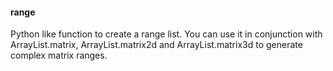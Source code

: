 #### range

Python like function to create a range list. You can use it in conjunction with ArrayList.matrix, ArrayList.matrix2d and ArrayList.matrix3d to generate complex matrix ranges.